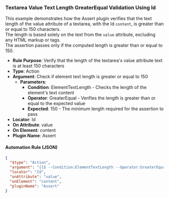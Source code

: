 ### Textarea Value Text Length GreaterEqual Validation Using Id

This example demonstrates how the Assert plugin verifies that the text length of the value attribute of a textarea, with the Id `content`, is greater than or equal to 150 characters.  
The length is based solely on the text from the `value` attribute, excluding any HTML markup or tags.  
The assertion passes only if the computed length is greater than or equal to 150.

- **Rule Purpose**: Verify that the length of the textarea's value attribute text is at least 150 characters  
- **Type**: Action  
- **Argument**: Check if element text length is greater or equal to 150  
  - **Parameters**:  
    - **Condition**: ElementTextLength - Checks the length of the element's text content  
    - **Operator**: GreaterEqual - Verifies the length is greater than or equal to the expected value  
    - **Expected**: 150 - The minimum length required for the assertion to pass  
- **Locator**: Id  
- **On Attribute**: value  
- **On Element**: content  
- **Plugin Name**: Assert  

#### Automation Rule (JSON)

```json
{
  "$type": "Action",
  "argument": "{{$ --Condition:ElementTextLength --Operator:GreaterEqual --Expected:150}}",
  "locator": "Id",
  "onAttribute": "value",
  "onElement": "content",
  "pluginName": "Assert"
}
```
